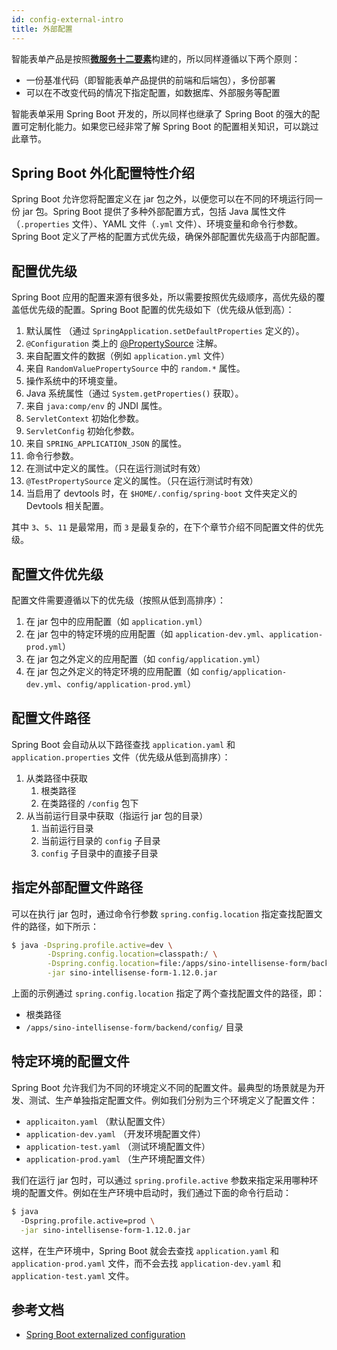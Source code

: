 ```yaml
---
id: config-external-intro
title: 外部配置
---
```


智能表单产品是按照[**微服务十二要素**](https://12factor.net/zh_cn/)构建的，所以同样遵循以下两个原则：

- 一份基准代码（即智能表单产品提供的前端和后端包），多份部署
- 可以在不改变代码的情况下指定配置，如数据库、外部服务等配置

智能表单采用 Spring Boot 开发的，所以同样也继承了 Spring Boot 的强大的配置可定制化能力。如果您已经非常了解 Spring Boot 的配置相关知识，可以跳过此章节。

## Spring Boot 外化配置特性介绍

Spring Boot 允许您将配置定义在 jar 包之外，以便您可以在不同的环境运行同一份 jar 包。Spring Boot 提供了多种外部配置方式，包括 Java 属性文件（`.properties` 文件）、YAML 文件（`.yml` 文件）、环境变量和命令行参数。Spring Boot 定义了严格的配置方式优先级，确保外部配置优先级高于内部配置。

## 配置优先级

Spring Boot 应用的配置来源有很多处，所以需要按照优先级顺序，高优先级的覆盖低优先级的配置。Spring Boot 配置的优先级如下（优先级从低到高）：

1. 默认属性 （通过 `SpringApplication.setDefaultProperties` 定义的）。
2. `@Configuration` 类上的 [@PropertySource](https://docs.spring.io/spring-framework/docs/5.3.10/javadoc-api/org/springframework/context/annotation/PropertySource.html) 注解。
3. 来自配置文件的数据（例如 `application.yml` 文件）
4. 来自 `RandomValuePropertySource` 中的 `random.*` 属性。
5. 操作系统中的环境变量。
6. Java 系统属性（通过 `System.getProperties()` 获取）。
7. 来自 `java:comp/env` 的 JNDI 属性。
8. `ServletContext` 初始化参数。
9. `ServletConfig` 初始化参数。
10. 来自 `SPRING_APPLICATION_JSON` 的属性。
11. 命令行参数。
12. 在测试中定义的属性。（只在运行测试时有效）
13. `@TestPropertySource` 定义的属性。（只在运行测试时有效）
14. 当启用了 devtools 时，在 `$HOME/.config/spring-boot` 文件夹定义的 Devtools 相关配置。

其中 `3`、`5`、`11` 是最常用，而 `3` 是最复杂的，在下个章节介绍不同配置文件的优先级。

## 配置文件优先级

配置文件需要遵循以下的优先级（按照从低到高排序）：

1. 在 jar 包中的应用配置（如 `application.yml`）
2. 在 jar 包中的特定环境的应用配置（如 `application-dev.yml`、`application-prod.yml`）
3. 在 jar 包之外定义的应用配置（如 `config/application.yml`）
4. 在 jar 包之外定义的特定环境的应用配置（如 `config/application-dev.yml`、`config/application-prod.yml`）

## 配置文件路径

Spring Boot 会自动从以下路径查找 `application.yaml` 和 `application.properties` 文件（优先级从低到高排序）：

1. 从类路径中获取
   1. 根类路径
   2. 在类路径的 `/config` 包下
1. 从当前运行目录中获取（指运行 jar 包的目录）
   1. 当前运行目录
   2. 当前运行目录的 `config` 子目录
   3. `config` 子目录中的直接子目录

## 指定外部配置文件路径

可以在执行 jar 包时，通过命令行参数 `spring.config.location` 指定查找配置文件的路径，如下所示：

```bash
$ java -Dspring.profile.active=dev \
        -Dspring.config.location=classpath:/ \
        -Dspring.config.location=file:/apps/sino-intellisense-form/backend/config/ \
        -jar sino-intellisense-form-1.12.0.jar
```

上面的示例通过 `spring.config.location` 指定了两个查找配置文件的路径，即：

- 根类路径
- `/apps/sino-intellisense-form/backend/config/` 目录

## 特定环境的配置文件

Spring Boot 允许我们为不同的环境定义不同的配置文件。最典型的场景就是为开发、测试、生产单独指定配置文件。例如我们分别为三个环境定义了配置文件：

- `applicaiton.yaml` （默认配置文件）
- `application-dev.yaml` （开发环境配置文件）
- `application-test.yaml` （测试环境配置文件）
- `application-prod.yaml` （生产环境配置文件）

我们在运行 jar 包时，可以通过 `spring.profile.active` 参数来指定采用哪种环境的配置文件。例如在生产环境中启动时，我们通过下面的命令行启动：

```bash {2}
$ java
  -Dspring.profile.active=prod \
  -jar sino-intellisense-form-1.12.0.jar
```

这样，在生产环境中，Spring Boot 就会去查找 `application.yaml` 和 `application-prod.yaml` 文件，而不会去找 `application-dev.yaml` 和 `application-test.yaml` 文件。

## 参考文档

- [Spring Boot externalized configuration](https://docs.spring.io/spring-boot/docs/2.4.11/reference/html/spring-boot-features.html#boot-features-external-config)
